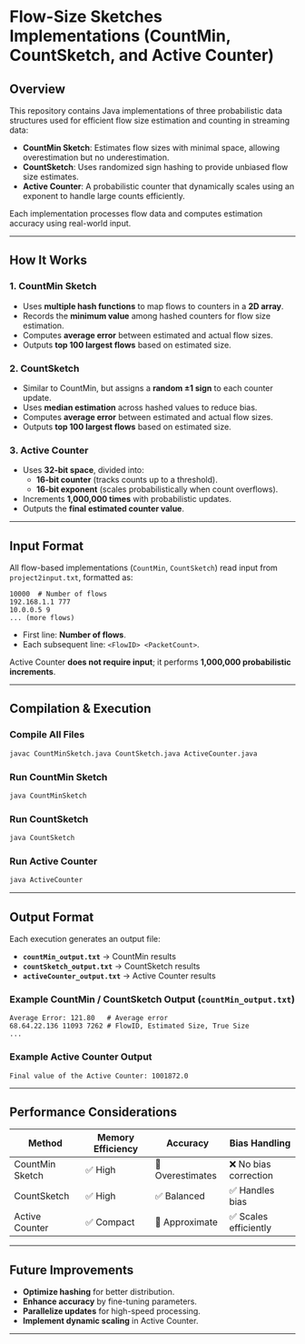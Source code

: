 # **Flow-Size Sketches Implementations (CountMin, CountSketch, and Active Counter)**

## **Overview**
This repository contains Java implementations of three probabilistic data structures used for efficient flow size estimation and counting in streaming data:

- **CountMin Sketch**: Estimates flow sizes with minimal space, allowing overestimation but no underestimation.
- **CountSketch**: Uses randomized sign hashing to provide unbiased flow size estimates.
- **Active Counter**: A probabilistic counter that dynamically scales using an exponent to handle large counts efficiently.

Each implementation processes flow data and computes estimation accuracy using real-world input.

---

## **How It Works**

### **1. CountMin Sketch**
- Uses **multiple hash functions** to map flows to counters in a **2D array**.
- Records the **minimum value** among hashed counters for flow size estimation.
- Computes **average error** between estimated and actual flow sizes.
- Outputs **top 100 largest flows** based on estimated size.

### **2. CountSketch**
- Similar to CountMin, but assigns a **random ±1 sign** to each counter update.
- Uses **median estimation** across hashed values to reduce bias.
- Computes **average error** between estimated and actual flow sizes.
- Outputs **top 100 largest flows** based on estimated size.

### **3. Active Counter**
- Uses **32-bit space**, divided into:
  - **16-bit counter** (tracks counts up to a threshold).
  - **16-bit exponent** (scales probabilistically when count overflows).
- Increments **1,000,000 times** with probabilistic updates.
- Outputs the **final estimated counter value**.

---

## **Input Format**
All flow-based implementations (`CountMin`, `CountSketch`) read input from `project2input.txt`, formatted as:

```
10000  # Number of flows
192.168.1.1 777
10.0.0.5 9
... (more flows)
```
- First line: **Number of flows**.
- Each subsequent line: `<FlowID> <PacketCount>`.

Active Counter **does not require input**; it performs **1,000,000 probabilistic increments**.

---

## **Compilation & Execution**

### **Compile All Files**
```bash
javac CountMinSketch.java CountSketch.java ActiveCounter.java
```

### **Run CountMin Sketch**
```bash
java CountMinSketch
```

### **Run CountSketch**
```bash
java CountSketch
```

### **Run Active Counter**
```bash
java ActiveCounter
```

---

## **Output Format**
Each execution generates an output file:
- **`countMin_output.txt`**  → CountMin results
- **`countSketch_output.txt`** → CountSketch results
- **`activeCounter_output.txt`** → Active Counter results


### **Example CountMin / CountSketch Output (`countMin_output.txt`)**
```
Average Error: 121.80   # Average error
68.64.22.136 11093 7262 # FlowID, Estimated Size, True Size
...
```

### **Example Active Counter Output**
```
Final value of the Active Counter: 1001872.0
```

---

## **Performance Considerations**
| **Method**     | **Memory Efficiency** | **Accuracy** | **Bias Handling** |
|---------------|---------------------|-------------|-----------------|
| CountMin Sketch | ✅ High               | 🔸 Overestimates  | ❌ No bias correction |
| CountSketch   | ✅ High               | ✅ Balanced | ✅ Handles bias |
| Active Counter | ✅ Compact           | 🔸 Approximate | ✅ Scales efficiently |

---

## **Future Improvements**
- **Optimize hashing** for better distribution.
- **Enhance accuracy** by fine-tuning parameters.
- **Parallelize updates** for high-speed processing.
- **Implement dynamic scaling** in Active Counter.

---
